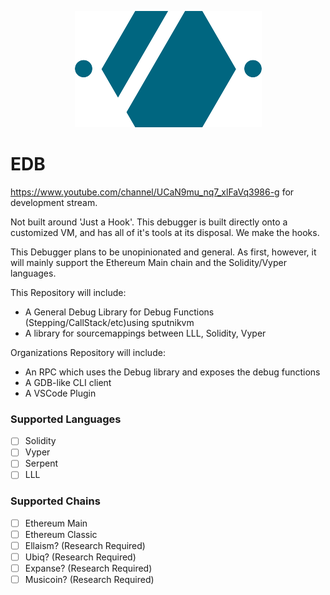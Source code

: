 <p align="center">
  <img src="https://raw.githubusercontent.com/ethdbg/edb/master/edb_logo.png" />
</p>

# EDB
https://www.youtube.com/channel/UCaN9mu_nq7_xlFaVq3986-g for development stream.


Not built around 'Just a Hook'. This debugger is built directly onto a customized VM, and has all of it's tools at its disposal. We make the hooks.

This Debugger plans to be unopinionated and general. As first, however, it will mainly support the Ethereum Main chain and the Solidity/Vyper languages.

This Repository will include:
- A General Debug Library for Debug Functions (Stepping/CallStack/etc)using sputnikvm
- A library for sourcemappings between LLL, Solidity, Vyper

Organizations Repository will include:
- An RPC which uses the Debug library and exposes the debug functions
- A GDB-like CLI client
- A VSCode Plugin


### Supported Languages
- [ ] Solidity
- [ ] Vyper
- [ ] Serpent
- [ ] LLL

### Supported Chains
- [ ] Ethereum Main
- [ ] Ethereum Classic
- [ ] Ellaism? (Research Required)
- [ ] Ubiq? (Research Required)
- [ ] Expanse? (Research Required)
- [ ] Musicoin? (Research Required)
